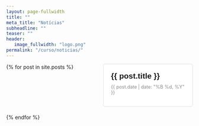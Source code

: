 ```yaml
---
layout: page-fullwidth
title: ""
meta_title: "Notícias"
subheadline: ""
teaser: ""
header:
   image_fullwidth: "logo.png"
permalink: "/curso/noticias/"
---
```


<style>
.post-list {
  display: grid;
  grid-template-columns: 1fr 1fr;
  gap: 20px;
  padding: 0;
  margin: 0;
  list-style-type: none;
}

.post-item {
  padding: 20px;
  border: 1px solid #ddd; 
  border-radius: 5px;
  transition: background-color 0.3s ease, box-shadow 0.3s ease;
  background-color: #fff;
}

.post-link {
  text-decoration: none; 
  color: inherit; 
  display: block;
}

.post-content {
  display: flex;
  flex-direction: column;
}

.post-title {
  font-size: 1.5em;
  margin: 0 0 10px;
  font-family: Arial, sans-serif;
}

.post-date {
  font-size: 0.9em;
  color: #888;
  margin: 0 0 10px;
}

.post-excerpt {
  font-size: 1em;
  color: #555;
  margin: 0;
}

.post-item:hover {
  background-color: #f9f9f9;
  box-shadow: 0 2px 5px rgba(0, 0, 0, 0.1);
}
</style>

<ul class="post-list">
  {% for post in site.posts %}
    <li class="post-item">
      <a href="{{ post.url }}" class="post-link">
        <div class="post-content">
          <h2 class="post-title">{{ post.title }}</h2>
          <p class="post-date">{{ post.date | date: "%B %d, %Y" }}</p>
        </div>
      </a>
    </li>
  {% endfor %}
</ul>

